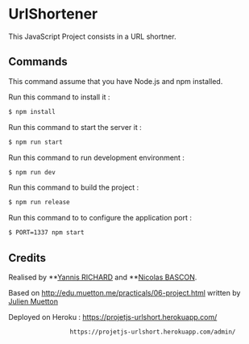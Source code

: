 # UrlShortener
This JavaScript Project consists in a URL shortner.

Commands 
------------

This command assume that you have Node.js and npm installed.

Run this command to install it : 
``` bash
$ npm install
```

Run this command to start the server it : 
``` bash
$ npm run start
```

Run this command to run development environment : 
``` bash
$ npm run dev
```

Run this command to build the project : 
``` bash
$ npm run release
```

Run this command to to configure the application port : 
``` bash
$ PORT=1337 npm start
```
Credits
------------

Realised by **[Yannis RICHARD](https://github.com/yannisrichard/) and **[Nicolas BASCON](https://github.com/nicobascon).

Based on http://edu.muetton.me/practicals/06-project.html written by [Julien Muetton](https://github.com/themouette)

Deployed on Heroku : https://projetjs-urlshort.herokuapp.com/

					 https://projetjs-urlshort.herokuapp.com/admin/

